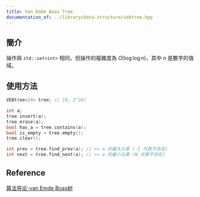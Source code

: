 ```yaml
---
title: Van Emde Boas Tree
documentation_of: ../library/data-structure/vebtree.hpp
---
```


## 簡介

操作與 `std::set<int>` 相同，但操作的複雜度為 $O(\log \log n)$，其中 $n$ 是數字的值域。

## 使用方法
```cpp
VEBtree<24> tree; // [0, 2^24)

int a;
tree.insert(a);
tree.erase(a);
bool has_a = tree.contains(a);
bool is_empty = tree.empty();
tree.clear();

int prev = tree.find_prev(a); // <= a 的最大元素 (-1 代表不存在)
int next = tree.find_next(a); // >= a 的最小元素 (N 代表不存在)
```

## Reference
[算法导论-van Emde Boas树](https://blog.csdn.net/hxlove123456/article/details/78324114)
